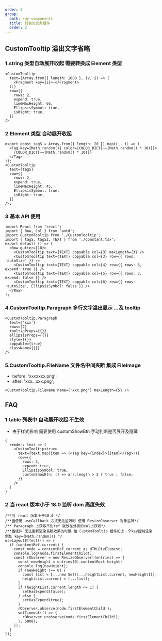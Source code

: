 ```yaml
---
order: 2
group:
  path: /my-components
  title: 封装的业务组件
  order: 2
---
```


## CustomTooltip 溢出文字省略

### 1.string 类型自动展开收起 需要转换成 Element 类型

```tsx | pure
<CustomTooltip
  text={Array.from({ length: 1000 }, (v, i) => (
    <Fragment key={i}>-</Fragment>
  ))}
  row={{
    rows: 2,
    expend: true,
    lineMaxHeight: 66,
    EllipsisSymbol: true,
    isRight: true,
  }}
/>
```

### 2.Element 类型 自动展开收起

```tsx | pure
export const tagS = Array.from({ length: 20 }).map((_, i) => (
  <Tag key={Math.random()} color={COLOR_DICT[~~(Math.random() * 10)]}>
    {COLOR_DICT[~~(Math.random() * 10)]}
  </Tag>
));
<CustomTooltip
  text={tagS}
  row={{
    rows: 2,
    expend: true,
    lineMaxHeight: 45,
    EllipsisSymbol: true,
    isRight: true,
  }}
/>;
```

### 3.基本 API 使用

```tsx
import React from 'react';
import { Row, Col } from 'antd';
import CustomTooltip from './CustomTooltip';
import { tagS, tagS2, TEXT } from './constant.tsx';
export default () => (
  <Row gutter={10}>
    <CustomTooltip text={TEXT} copyable col={3} maxLength={3} />
    <CustomTooltip text={TEXT} copyable col={3} row={{ rows: 'autoSize' }} />
    <CustomTooltip text={TEXT} copyable col={4} row={{ rows: 3, expend: true }} />
    <CustomTooltip text={TEXT} copyable col={5} row={{ rows: 3, expend: false }} />
    <CustomTooltip text={TEXT} copyable col={6} row={{ rows: 'autoSize', EllipsisSymbol: false }} />
  </Row>
);
```

### 4.CustomTooltip.Paragraph 多行文字溢出显示 ...及 tooltip

```tsx | pure
<CustomTooltip.Paragraph
  text={'xxx'}
  rows={2}
  tooltipProps={{}}
  ellipsisProps={{}}
  style={{}}
  copyable={true}
  className={{}}
/>
```

### 5.CustomTooltip.FileName 文件名中间夹断 集成 FileImage

- before: 'xxxxxxx.png';
- after: 'xxx...xxx.png';

```tsx | pure
<CustomTooltip.FileName name={'xxx.png'} maxLength={5} />
```

## FAQ

### 1.table 列表中 自动展开收起 不生效

- 由于样式影响 需要使用 customShowBtn 手动判断是否展开及隐藏

```tsx | pure
{
  render: text => (
    <CustomTooltip<true>
      text={text.map(item => (<Tag key={index}>{item}</Tag>))}
      row={{
        rows: 2,
        expend: true,
        EllipsisSymbol: true,
        customShowBtn: () => arr.length > 2 ? true : false;
      }}
    />
  )
}
```

### 2.当 react 版本小于 18.0 监听 dom 高度失效

```tsx | pure
/**当 react 版本小于18.0 */
/**当使用 useCallback 方式无法监听时 使用 ResizeObserver 对象监听*/
/** Paragraph 上获取不到ref 就放在外面的col上获取*/
/**当组件 无法重新渲染最新效果的时候 给 CustomTooltip 组件加上一个key控制渲染 例如 key={Math.random()} */
useLayoutEffect(() => {
  if (contentRef.current) {
    const node = contentRef.current as HTMLDivElement;
    console.log(node.firstElementChild!);
    const rObserver = new ResizeObserver((entries) => {
      const newHeight = entries[0].contentRect.height;
      console.log(newHeight);
      if (newHeight !== 0) {
        const list = [...new Set([...heightList.current, newHeight])];
        heightList.current = [...list];
      }
      if (heightList.current.length <= 1) {
        setHasExpend(false);
      } else {
        setHasExpend(true);
      }
      rObserver.observe(node.firstElementChild!);
      setTimeout(() => {
        rObserver.unobserve(node.firstElementChild!);
      }, 5000);
    });
  }
});
```

